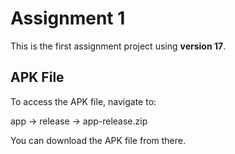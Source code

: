 # Assignment 1

This is the first assignment project using **version 17**.

## APK File

To access the APK file, navigate to:

app -> release -> app-release.zip

You can download the APK file from there.
